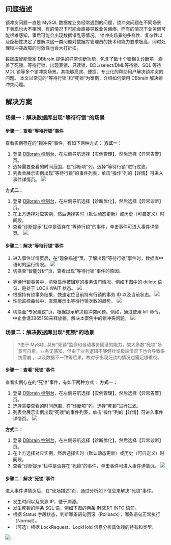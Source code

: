 ## 问题描述
锁冲突问题一直是 MySQL 数据库业务经常遇到的问题，锁冲突问题在不同场景下表现也大不相同，有的情况下可能会直接导致业务瘫痪，而有的情况下业务侧可能很难感知，事后可能会出现数据错乱等情况。
锁冲突场景的多样性、复杂性以及隐秘性决定了要解决这一类问题对数据库管理员的技术和能力要求极高，同时处理锁冲突故障的时效性也会大打折扣。

数据库智能管家 DBbrain 提供的异常诊断功能，包含了数十个锁相关诊断项，涵盖了死锁、等待行锁、出现表锁、只读锁、DDL/select/DML等待锁、SQL 等待 MDL 锁等多个锁冲突场景。其能够高效、便捷、专业化的帮助用户解决锁冲突的问题。
本文以常见的“等待行锁”和“死锁”为案例，介绍如何使用 DBbrain 解决锁冲突问题。

## 解决方案
### 场景一：解决数据库出现“等待行锁”的场景

#### 步骤一：查看“等待行锁”事件
查看实例存在的“锁冲突”事件，有如下两种方式：
**方式一：**
1. 登录 [DBbrain 控制台](https://console.cloud.tencent.com/dbbrain/instance)，在左侧导航选择【实例管理】，然后选择【异常告警】页。
2. 选择需要查看的时间范围，在“诊断项”列，选择“等待行锁”进行过滤。
3. 列表会展示实例出现“等待行锁”的事件列表，单击“操作”列的【详情】可进入事件详情页。
![](https://main.qcloudimg.com/raw/a9b09b6b723d6df693a3654b222def0c.png)

**方式二：**
1. 登录 [DBbrain 控制台](https://console.cloud.tencent.com/dbbrain/instance)，在左侧导航选择【诊断优化】，然后选择【异常诊断】页。
2.	在上方选择对应实例，然后选择实时（默认动态更新）或历史（可自定义）时间段。
3. 查看“诊断提示”栏中是否存在“等待行锁”的事件，单击事件可进入事件详情页。
![](https://main.qcloudimg.com/raw/31806bae0356b94489b01b399943ade3.png)

#### 步骤二：解决“等待行锁”事件
1. 进入事件详情页后，在“现象描述”页，了解出现“等待行锁”事件时，数据库中语句的运行情况。
![](https://main.qcloudimg.com/raw/a01cf1ebb26d92a997703436b3a1d204.png)
2. 切换至“智能分析”页，查看出现“等待行锁”事件的原因。
 - 等待行锁事务中，清晰显示被阻塞的事务语句情况，例如下图中的 delete 语句，是处于 LOCK WAIT 状态。
![](https://main.qcloudimg.com/raw/1d39abe23badd37899d64cefc52fc8d5.png)
 - 根据持有锁事务结果，快速定位目前持有行锁的事务 ID 以及当前状态。
 ![](https://main.qcloudimg.com/raw/c3956864cdeadcae2edee848b6341c72.png)
 - 性能监控曲线中，直观展示出等待行锁次数的趋势。
 ![](https://main.qcloudimg.com/raw/73fd907fe4560135a3704d03955d67bf.png)
4. 切换至“专家建议”页，根据提示解决锁冲突问题。例如，通过使用 kill 命令，中止会话3965158来释放锁，解决本案例中的锁冲突问题。
 ![](https://main.qcloudimg.com/raw/3fd46bb10462385a8198183e33a24bbc.png)

### 场景二：解决数据库出现“死锁”的场景
>?由于 MySQL 具有“死锁”监测和自动事务回滚的能力，故大多数“死锁”场景可自愈，业务无感知，但由于业务逻辑不够健壮或极端情况下也会导致系统雪崩 ，以及数据不一致等后果，故对于出现死锁的情况也需足够重视。

#### 步骤一：查看“死锁”事件
查看实例存在的“死锁”事件，有如下两种方式：
**方式一：**
1. 登录 [DBbrain 控制台](https://console.cloud.tencent.com/dbbrain/instance)，在左侧导航选择【实例管理】，然后选择【异常告警】页。
2. 选择需要查看的时间范围，在“诊断项”列，选择“死锁”进行过滤。
3. 列表会展示实例出现“死锁”的事件列表，单击“操作”列的【详情】可进入事件详情页。
![](https://main.qcloudimg.com/raw/862578b3080d5b6eed8e4c4b176a2cf6.png)

**方式二：**
1. 登录 [DBbrain 控制台](https://console.cloud.tencent.com/dbbrain/instance)，在左侧导航选择【诊断优化】，然后选择【异常诊断】页。
2.	在上方选择对应实例，然后选择实时（默认动态更新）或历史（可自定义）时间段。
3. 查看“诊断提示”栏中是否存在“死锁”的事件，单击事件可进入事件详情页。
 ![](https://main.qcloudimg.com/raw/21ff51331c23b38b5b562840f9089e0c.png)

#### 步骤二：解决“死锁”事件
进入事件详情页后，在“现场描述”页，通过分析如下信息来解决“死锁”事件。
- 发生时间以及来源 IP，便于溯源。
- 发生死锁的两条 SQL 语，例如下图的两条 INSERT INTO 语句。
- 根据 Status 字段状态，判断哪条语句回滚（Rollback），哪条语句正常执行（Normal）。
- （可选）根据 LockRequest、LockHold 信息分析具体锁的持有和类型。

![](https://main.qcloudimg.com/raw/a01ec3e215d894b27af2615e47782a65.png)
 

